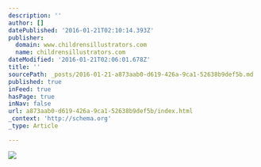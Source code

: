 ```yaml
---
description: ''
author: []
datePublished: '2016-01-21T02:10:14.393Z'
publisher:
  domain: www.childrensillustrators.com
  name: childrensillustrators.com
dateModified: '2016-01-21T02:06:01.678Z'
title: ''
sourcePath: _posts/2016-01-21-a873aab0-d619-426a-9ca1-52638b9def5b.md
published: true
inFeed: true
hasPage: true
inNav: false
url: a873aab0-d619-426a-9ca1-52638b9def5b/index.html
_context: 'http://schema.org'
_type: Article

---
```

![](http://www.childrensillustrators.com/portfolioIllustrations/62808.jpg)